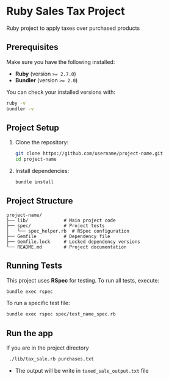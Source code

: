 # Ruby Sales Tax Project

Ruby project to apply taxes over purchased products

## Prerequisites

Make sure you have the following installed:

- **Ruby** (version `>= 2.7.0`)
- **Bundler** (version `>= 2.0`)

You can check your installed versions with:

```bash
ruby -v
bundler -v
```

## Project Setup

1. Clone the repository:

   ```bash
   git clone https://github.com/username/project-name.git
   cd project-name
   ```

2. Install dependencies:
   ```bash
   bundle install
   ```

## Project Structure

```
project-name/
├── lib/             # Main project code
├── spec/            # Project tests
│   └── spec_helper.rb  # RSpec configuration
├── Gemfile          # Dependency file
├── Gemfile.lock     # Locked dependency versions
└── README.md        # Project documentation
```

## Running Tests

This project uses **RSpec** for testing. To run all tests, execute:

```bash
bundle exec rspec
```

To run a specific test file:

```bash
bundle exec rspec spec/test_name_spec.rb
```

## Run the app

If you are in the project directory


```bash
 ./lib/tax_sale.rb purchases.txt
```

- The output will be write in `taxed_sale_output.txt` file
